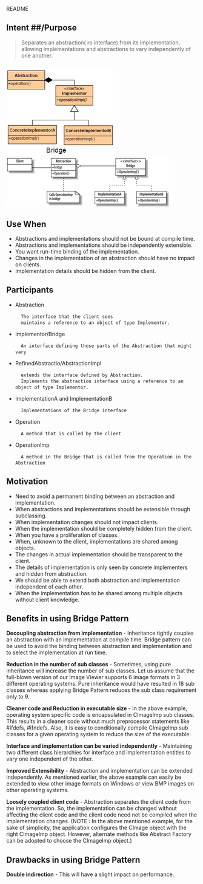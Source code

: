 README

## Intent ##/Purpose

> Separates an abstraction( ro interface) from its implementation, allowing implementations and abstractions to vary independently of one another.

##

![alt text](./Images/Bridge-1.md.png "Bridge")
![alt text](./Images/Bridge-2.md.png "Bridge")

## Use When ##

+ Abstractions and implementations should not be bound at compile time.
+ Abstractions and implementations should be independently extensible.
+ You want run-time binding of the implementation.
+ Changes in the implementation of an abstraction should have no impact on clients.
+ Implementation details should be hidden from the client.

## Participants ##

+ Abstraction

		The interface that the client sees
		maintains a reference to an object of type Implementor.
+ Implementor/Bridge

		An interface defining those parts of the Abstraction that might vary
+ RefinedAbstractio/AbstractionImpl

		extends the interface defined by Abstraction.
		Implements the abstraction interface using a reference to an object of type Implementor.
+ ImplementationA and ImplementationB

		Implementations of the Bridge interface
+ Operation

		A method that is called by the client
+ OperationImp

		A method in the Bridge that is called from the Operation in the Abstraction

## Motivation ##

+ Need to avoid a permanent binding between an abstraction and implementation.
+ When abstractions and implementations should be extensible through subclassing.
+ When implementation changes should not impact clients.
+ When the implementation should be completely hidden from the client.
+ When you have a proliferation of classes.
+ When, unknown to the client, implementations are shared among objects.
+ The changes in actual implementation should be transparent to the client.
+ The details of implementation is only seen by concrete implementers and hidden from abstraction.
+ We should be able to extend both abstraction and implementation independent of each other.
+ When the implementation has to be shared among multiple objects without client knowledge.

## Benefits in using Bridge Pattern

**Decoupling abstraction from implementation** - Inheritance tightly couples an abstraction with an implementation at compile time. Bridge pattern can be used to avoid the binding between abstraction and implementation and to select the implementation at run time.

**Reduction in the number of sub classes** - Sometimes, using pure inheritance will increase the number of sub classes. Let us assume that the full-blown version of our Image Viewer supports 6 image formats in 3 different operating systems. Pure inheritance would have resulted in 18 sub classes whereas applying Bridge Pattern reduces the sub class requirement only to 9.

**Cleaner code and Reduction in executable size** - In the above example, operating system specific code is encapsulated in CImageImp sub classes. This results in a cleaner code without much preprocessor statements like #ifdefs, #ifndefs. Also, it is easy to conditionally compile CImageImp sub classes for a given operating system to reduce the size of the executable.

**Interface and implementation can be varied independently** - Maintaining two different class hierarchies for interface and implementation entitles to vary one independent of the other.

**Improved Extensibility** - Abstraction and implementation can be extended independently. As mentioned earlier, the above example can easily be extended to view other image formats on Windows or view BMP images on other operating systems.

**Loosely coupled client code** - Abstraction separates the client code from the implementation. So, the implementation can be changed without affecting the client code and the client code need not be compiled when the implementation changes. (NOTE : In the above mentioned example, for the sake of simplicity, the application configures the CImage object with the right CImageImp object. However, alternate methods like Abstract Factory can be adopted to choose the CImageImp object.)

## Drawbacks in using Bridge Pattern

**Double indirection** - This will have a slight impact on performance.

